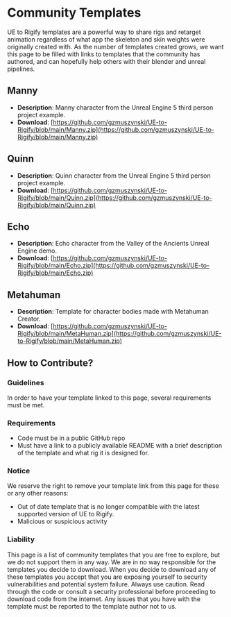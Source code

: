 # Community Templates

UE to Rigify templates are a powerful way to share rigs and retarget animation regardless of
what app the skeleton and skin weights were originally created with. As the number of templates created grows,
we want this page to be filled with links to templates that the community has authored, and can hopefully help others
with their blender and unreal pipelines.

## Manny
* **Description**: Manny character from the Unreal Engine 5 third person project example.
* **Download**: [https://github.com/gzmuszynski/UE-to-Rigify/blob/main/Manny.zip](https://github.com/gzmuszynski/UE-to-Rigify/blob/main/Manny.zip)

## Quinn
* **Description**: Quinn character from the Unreal Engine 5 third person project example.
* **Download**: [https://github.com/gzmuszynski/UE-to-Rigify/blob/main/Quinn.zip](https://github.com/gzmuszynski/UE-to-Rigify/blob/main/Quinn.zip)

## Echo
* **Description**: Echo character from the Valley of the Ancients Unreal Engine demo.
* **Download**: [https://github.com/gzmuszynski/UE-to-Rigify/blob/main/Echo.zip](https://github.com/gzmuszynski/UE-to-Rigify/blob/main/Echo.zip)

## Metahuman
* **Description**: Template for character bodies made with Metahuman Creator.
* **Download**: [https://github.com/gzmuszynski/UE-to-Rigify/blob/main/MetaHuman.zip](https://github.com/gzmuszynski/UE-to-Rigify/blob/main/MetaHuman.zip)



## How to Contribute?
### Guidelines

In order to have your template linked to this page, several requirements must be met.

### Requirements
  * Code must be in a public GitHub repo
  * Must have a link to a publicly available README with a brief description of the template and what rig it is designed for.

### Notice
We reserve the right to remove your template link from this page for these or any other reasons:
* Out of date template that is no longer compatible with the latest supported version of UE to Rigify.
* Malicious or suspicious activity

### Liability
This page is a list of community templates that you are free to explore, but we do not support them in any way.  We are in no way responsible for
the templates you decide to download. When you decide to download any of these templates you accept that
you are exposing yourself to security vulnerabilities and potential system failure. Always use caution. Read through
the code or consult a security professional before proceeding to download code from the internet. Any issues that you have with the template
must be reported to the template author not to us.
